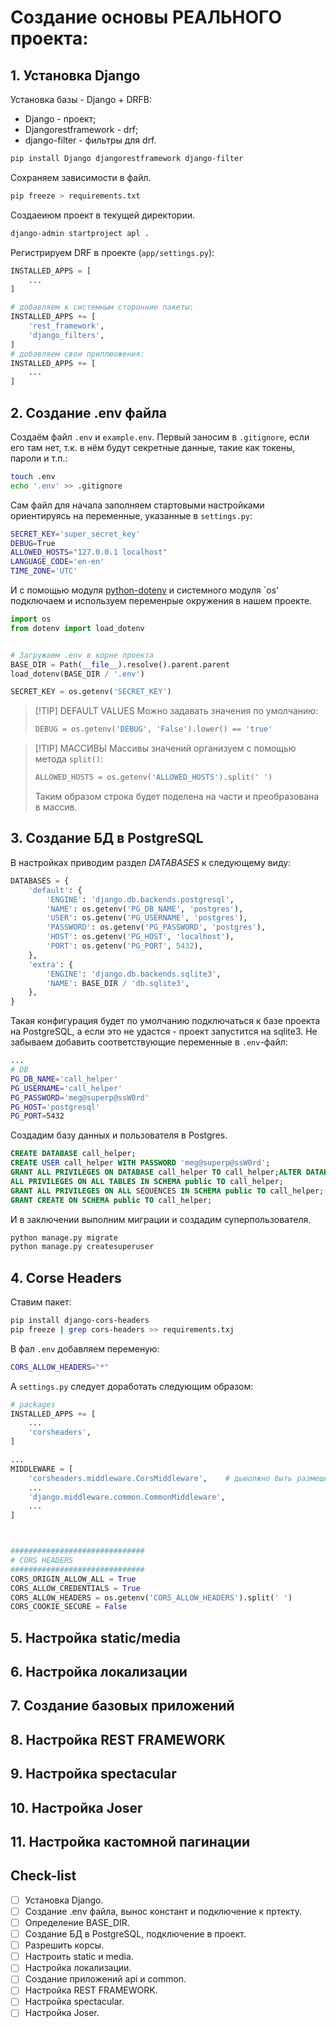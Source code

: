 # Создание основы РЕАЛЬНОГО проекта:
## 1. Установка Django
Установка базы - Django + DRFB:
- Django - проект;
- Djangorestframework - drf;
- django-filter - фильтры для drf.
```bash
pip install Django djangorestframework django-filter
```
Сохраняем зависимости в файл.
```bash
pip freeze > requirements.txt
```
Создаеиюм проект в текущей директории.
```bash
django-admin startproject apl .
```
Регистрируем DRF в проекте (`app/settings.py`):
```python
INSTALLED_APPS = [
    ...
]

# добавляем к системным сторонние пакеты:
INSTALLED_APPS += [
    'rest_framework',
    'django_filters',
]
# добавляем свои приллюожения:
INSTALLED_APPS += [
    ...
]
```

## 2. Создание .env файла
Создаём файл `.env` и `example.env`. Первый заносим в `.gitignore`, если его там нет, т.к. в нём будут секретные данные, такие как токены, пароли и т.п.:

```bash
touch .env
echo '.env' >> .gitignore
```
Сам файл для начала заполняем стартовыми настройками ориентируясь на переменные, указанные в `settings.py`:
```bash
SECRET_KEY='super_secret_key'
DEBUG=True
ALLOWED_HOSTS="127.0.0.1 localhost"
LANGUAGE_CODE='en-en'
TIME_ZONE='UTC'
```
И с помощью модуля [python-dotenv](https://pypi.org/project/python-dotenv/) и системного модуля `os' подключаем и используем переменрые окружения в нашем проекте.
```python
import os
from dotenv import load_dotenv


# Загружаем .env в корне проекта
BASE_DIR = Path(__file__).resolve().parent.parent
load_dotenv(BASE_DIR / '.env')

SECRET_KEY = os.getenv('SECRET_KEY')
```
> [!TIP] DEFAULT VALUES
> Можно задавать значения по умолчанию:
> ```python
> DEBUG = os.getenv('DEBUG', 'False').lower() == 'true'
> ```

> [!TIP] МАССИВЫ
> Массивы значений организуем с помощью метода `split()`:
> ```python
> ALLOWED_HOSTS = os.getenv('ALLOWED_HOSTS').split(' ')
> ```
> Таким образом строка будет поделена на части и преобразована в массив.
## 3. Создание БД в PostgreSQL
В настройках приводим раздел _DATABASES_ к следующему виду:
```python
DATABASES = {
    'default': {
        'ENGINE': 'django.db.backends.postgresql',
        'NAME': os.getenv('PG_DB_NAME', 'postgres'),
        'USER': os.getenv('PG_USERNAME', 'postgres'),
        'PASSWORD': os.getenv('PG_PASSWORD', 'postgres'),
        'HOST': os.getenv('PG_HOST', 'localhost'),
        'PORT': os.getenv('PG_PORT', 5432),
    },
    'extra': {
        'ENGINE': 'django.db.backends.sqlite3',
        'NAME': BASE_DIR / 'db.sqlite3',
    },
}
```
Такая конфигурация будет по умолчанию подключаться к базе проекта на PostgreSQL, а если это не удастся - проект запустится на sqlite3.
Не забываем добавить соответствующие переменные в `.env`-файл:
```bash
...
# DB
PG_DB_NAME='call_helper'
PG_USERNAME='call_helper'
PG_PASSWORD='meg@superp@ssW0rd'
PG_HOST='postgresql'
PG_PORT=5432
```
Создадим базу данных и пользователя в Postgres.
```sql
CREATE DATABASE call_helper;
CREATE USER call_helper WITH PASSWORD 'meg@superp@ssW0rd';
GRANT ALL PRIVILEGES ON DATABASE call_helper TO call_helper;ALTER DATABASE call_helper OWNER TO call_helper;
ALL PRIVILEGES ON ALL TABLES IN SCHEMA public TO call_helper;
GRANT ALL PRIVILEGES ON ALL SEQUENCES IN SCHEMA public TO call_helper;
GRANT CREATE ON SCHEMA public TO call_helper;
```
И в заключении выполним миграции и создадим суперпользователя.
```bash
python manage.py migrate
python manage.py createsuperuser
```
## 4. Corse Headers
Ставим пакет:
```bash
pip install django-cors-headers
pip freeze | grep cors-headers >> requirements.txj
```
В фал `.env` добавляем переменую:
```bash
CORS_ALLOW_HEADERS="*"
```
А `settings.py` следует доработать следующим образом:
```python
# packages
INSTALLED_APPS += [
    ...
    'corsheaders',
]

...
MIDDLEWARE = [
    'corsheaders.middleware.CorsMiddleware',    # дьюолжно быть размещено перед CommonMiddleware и подобным
    ...
    'django.middleware.common.CommonMiddleware',
    ...
]



##############################
# CORS HEADERS
##############################
CORS_ORIGIN_ALLOW_ALL = True
CORS_ALLOW_CREDENTIALS = True
CORS_ALLOW_HEADERS = os.getenv('CORS_ALLOW_HEADERS').split(' ')
CORS_COOKIE_SECURE = False
```
## 5. Настройка static/media
## 6. Настройка локализации
## 7. Создание базовых приложений
## 8. Настройка REST FRAMEWORK
## 9. Настройка spectacular
## 10. Настройка Joser
## 11. Настройка кастомной пагинации

## Check-list
- [ ] Установка Django.
- [ ] Создание .env файла, вынос констант и подключение к пртекту.
- [ ] Определение BASE_DIR.
- [ ] Создание БД в PostgreSQL, подключение в проект.
- [ ] Разрешить корсы.
- [ ] Настроить static и media.
- [ ] Настройка локализации.
- [ ] Создание приложений api и common.
- [ ] Настройка REST FRAMEWORK.
- [ ] Настройка spectacular.
- [ ] Настройка Joser.
